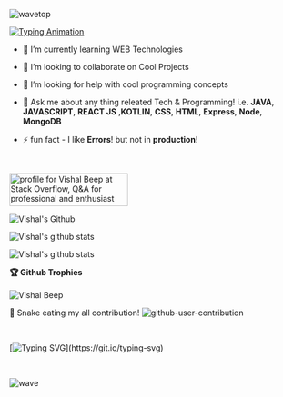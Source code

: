![wavetop](https://user-images.githubusercontent.com/82146140/177695541-fbee7a11-8763-49a8-a520-416cc9a5b97c.svg)

[![Typing Animation](https://readme-typing-svg.herokuapp.com?lines=Hey!+It's+Me!;I'm+a++Android+Developer;I'm+a+Web+Developer;I+love+Java+and+Javascript+;I+Like+React+Too)](https://git.io/typing-svg)

- 🌱 I’m currently learning WEB Technologies
- 👯 I’m looking to collaborate on Cool Projects
- 🤔 I’m looking for help with cool programming concepts
- 💬 Ask me about any thing releated Tech & Programming! i.e. **JAVA**, **JAVASCRIPT**, **REACT JS** ,**KOTLIN**,  **CSS**, **HTML**, **Express**, **Node**, **MongoDB**

- ⚡ fun fact - I like **Errors**! but not in **production**!
<br>

<a href="https://stackoverflow.com/users/15739040/vishal-beep"><img src="https://stackoverflow.com/users/flair/15739040.png" width="208" height="58" alt="profile for   Vishal Beep at Stack Overflow, Q&amp;A for professional and enthusiast programmers" title="profile for Vishal Beep at Stack Overflow, Q&amp;A for professional and enthusiast programmers"></a>


![Vishal's Github](https://github-readme-stats.vercel.app/api/top-langs/?username=Vishal-beep136&count_private=true&langs_count=40&theme=algolia&layout=compact) 

![Vishal's github stats](https://github-readme-stats.vercel.app/api?username=Vishal-beep136&count_private=true&show_icons=true&theme=algolia)

![Vishal's github stats](http://github-readme-streak-stats.herokuapp.com?user=Vishal-beep136&count_private=true&theme=algolia)  

 <summary><b>🏆 Github Trophies</b></summary>
 <br>
<img src="https://github-profile-trophy.vercel.app/?username=Vishal-Beep136&margin-w=5" alt="Vishal Beep" /> 


🐍 Snake eating my all contribution!
![github-user-contribution](https://user-images.githubusercontent.com/82146140/178096153-badf4f99-f37b-45a4-a727-8b431f9c8b10.svg)

<br>

[![Typing SVG](https://readme-typing-svg.herokuapp.com?lines=Thank+You+%3AD;See+You+Again+%5E_%5E;Bye+Bye+!;Are+u+still+reading!)](https://git.io/typing-svg)

<br>

![wave](https://user-images.githubusercontent.com/82146140/177694992-9277afcb-e818-4712-b2a9-ab167d718991.svg)
